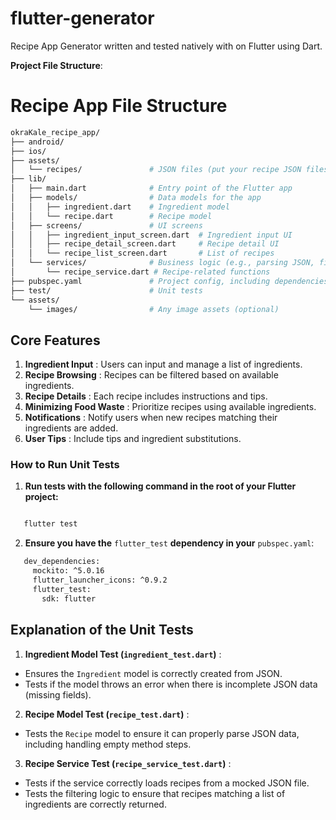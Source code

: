 # flutter-generator

Recipe App Generator written and tested natively with on Flutter using Dart.


**Project File Structure**:

# Recipe App File Structure

```bash
okraKale_recipe_app/
├── android/
├── ios/
├── assets/
│   └── recipes/               # JSON files (put your recipe JSON files here)
├── lib/
│   ├── main.dart              # Entry point of the Flutter app
│   ├── models/                # Data models for the app
│   │   ├── ingredient.dart    # Ingredient model
│   │   └── recipe.dart        # Recipe model
│   ├── screens/               # UI screens
│   │   ├── ingredient_input_screen.dart  # Ingredient input UI
│   │   ├── recipe_detail_screen.dart     # Recipe detail UI
│   │   └── recipe_list_screen.dart       # List of recipes
│   └── services/              # Business logic (e.g., parsing JSON, filtering recipes)
│       └── recipe_service.dart # Recipe-related functions
├── pubspec.yaml               # Project config, including dependencies and assets
├── test/                      # Unit tests
└── assets/
    └── images/                # Any image assets (optional)
```

## Core Features

1. **Ingredient Input** : Users can input and manage a list of ingredients.
2. **Recipe Browsing** : Recipes can be filtered based on available ingredients.
3. **Recipe Details** : Each recipe includes instructions and tips.
4. **Minimizing Food Waste** : Prioritize recipes using available ingredients.
5. **Notifications** : Notify users when new recipes matching their ingredients are added.
6. **User Tips** : Include tips and ingredient substitutions.

### **How to Run Unit Tests**

1. **Run tests with the following command in the root of your Flutter project:**

```bash

   flutter test
```
2. **Ensure you have the** `flutter_test` **dependency in your** `pubspec.yaml`:

```bash
   dev_dependencies:
     mockito: ^5.0.16
     flutter_launcher_icons: ^0.9.2
     flutter_test:
       sdk: flutter
```

## Explanation of the Unit Tests

1. **Ingredient Model Test (`ingredient_test.dart`)** :

* Ensures the `Ingredient` model is correctly created from JSON.
* Tests if the model throws an error when there is incomplete JSON data (missing fields).

2. **Recipe Model Test (`recipe_test.dart`)** :

* Tests the `Recipe` model to ensure it can properly parse JSON data, including handling empty method steps.

3. **Recipe Service Test (`recipe_service_test.dart`)** :

* Tests if the service correctly loads recipes from a mocked JSON file.
* Tests the filtering logic to ensure that recipes matching a list of ingredients are correctly returned.
